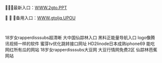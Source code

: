 <p>
	🐉🐉🐉最新入口：<a href="http://www.baidu.com/link?url=6MA2SWnO3Raqke39an_0PUxosM6ZrUGzi1BN9tNnlPW&wd">WWW.2gto.PPT</a> 
	<p>
		🎻
🎻
🎻备用入口：<a href="http://www.baidu.com/link?url=6MA2SWnO3Raqke39an_0PUxosM6ZrUGzi1BN9tNnlPW&wd">WWW.gtoljq.UPOU</a> 
	</p>
	<p>
		<br />
	</p>
	<p>
		18岁女rapperdisssubs超清晰
大中国仙踪林入口
黑料正能量导航入口
logo像腾讯视频一样的软件
蜜芽tv优化跳转接口网址
HD2linode日本成熟iphone69
能吃网红所有瓜的网站
18岁女rapperdisssubs大豆网
大豆行情网免费2区
仙踪林芭蕉网站
	</p>
